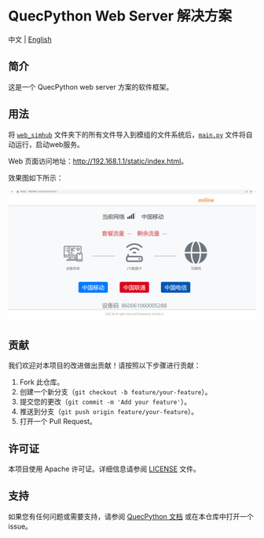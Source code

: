 # QuecPython Web Server 解决方案

中文 | [English](README.md)

## 简介

这是一个 QuecPython web  server 方案的软件框架。

## 用法

将 [`web_simhub`](./web_simhub) 文件夹下的所有文件导入到模组的文件系统后，[`main.py`](./web_simhub/main.py) 文件将自动运行，启动web服务。

Web 页面访问地址：<http://192.168.1.1/static/index.html>。

效果图如下所示：

![](./webpage.png)

## 贡献

我们欢迎对本项目的改进做出贡献！请按照以下步骤进行贡献：

1. Fork 此仓库。
2. 创建一个新分支（`git checkout -b feature/your-feature`）。
3. 提交您的更改（`git commit -m 'Add your feature'`）。
4. 推送到分支（`git push origin feature/your-feature`）。
5. 打开一个 Pull Request。

## 许可证

本项目使用 Apache 许可证。详细信息请参阅 [LICENSE](LICENSE) 文件。

## 支持

如果您有任何问题或需要支持，请参阅 [QuecPython 文档](https://python.quectel.com/doc) 或在本仓库中打开一个 issue。
